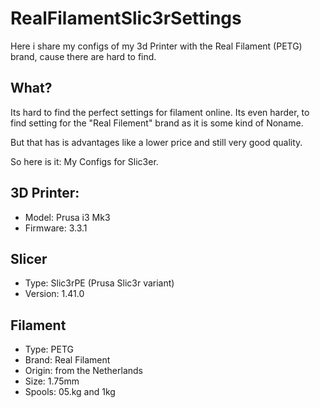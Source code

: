 # RealFilamentSlic3rSettings

Here i share my configs of my 3d Printer with the Real Filament (PETG) brand, cause there are hard to find.

## What?

Its hard to find the perfect settings for filament online. Its even harder, to find setting for the "Real Filement" brand as it is some kind of Noname. 

But that has is advantages like a lower price and still very good quality.

So here is it: My Configs for Slic3er. 

## 3D Printer:

- Model: Prusa i3 Mk3 
- Firmware: 3.3.1

## Slicer

- Type: Slic3rPE (Prusa Slic3r variant)
- Version: 1.41.0

## Filament

- Type: PETG
- Brand: Real Filament
- Origin: from the Netherlands
- Size: 1.75mm
- Spools: 05.kg and 1kg

